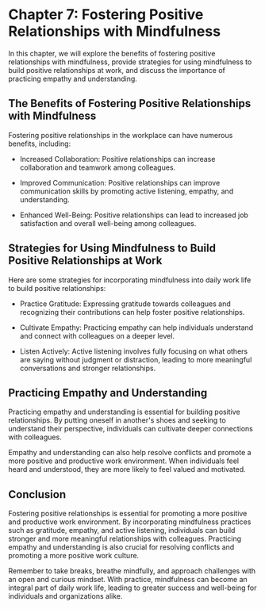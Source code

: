 Chapter 7: Fostering Positive Relationships with Mindfulness
============================================================

In this chapter, we will explore the benefits of fostering positive relationships with mindfulness, provide strategies for using mindfulness to build positive relationships at work, and discuss the importance of practicing empathy and understanding.

The Benefits of Fostering Positive Relationships with Mindfulness
-----------------------------------------------------------------

Fostering positive relationships in the workplace can have numerous benefits, including:

* Increased Collaboration: Positive relationships can increase collaboration and teamwork among colleagues.

* Improved Communication: Positive relationships can improve communication skills by promoting active listening, empathy, and understanding.

* Enhanced Well-Being: Positive relationships can lead to increased job satisfaction and overall well-being among colleagues.

Strategies for Using Mindfulness to Build Positive Relationships at Work
------------------------------------------------------------------------

Here are some strategies for incorporating mindfulness into daily work life to build positive relationships:

* Practice Gratitude: Expressing gratitude towards colleagues and recognizing their contributions can help foster positive relationships.

* Cultivate Empathy: Practicing empathy can help individuals understand and connect with colleagues on a deeper level.

* Listen Actively: Active listening involves fully focusing on what others are saying without judgment or distraction, leading to more meaningful conversations and stronger relationships.

Practicing Empathy and Understanding
------------------------------------

Practicing empathy and understanding is essential for building positive relationships. By putting oneself in another's shoes and seeking to understand their perspective, individuals can cultivate deeper connections with colleagues.

Empathy and understanding can also help resolve conflicts and promote a more positive and productive work environment. When individuals feel heard and understood, they are more likely to feel valued and motivated.

Conclusion
----------

Fostering positive relationships is essential for promoting a more positive and productive work environment. By incorporating mindfulness practices such as gratitude, empathy, and active listening, individuals can build stronger and more meaningful relationships with colleagues. Practicing empathy and understanding is also crucial for resolving conflicts and promoting a more positive work culture.

Remember to take breaks, breathe mindfully, and approach challenges with an open and curious mindset. With practice, mindfulness can become an integral part of daily work life, leading to greater success and well-being for individuals and organizations alike.
